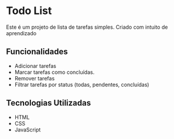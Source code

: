 # Todo List

Este é um projeto de lista de tarefas simples. Criado com intuito de aprendizado

## Funcionalidades

- Adicionar tarefas
- Marcar tarefas como concluídas.
- Remover tarefas
- Filtrar tarefas por status (todas, pendentes, concluídas)

## Tecnologias Utilizadas

- HTML
- CSS
- JavaScript